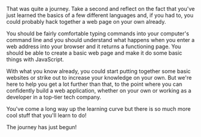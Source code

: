 That was quite a journey.  Take a second and reflect on the fact that you've just learned the basics of a few different languages and, if you had to, you could probably hack together a web page on your own already.  

You should be fairly comfortable typing commands into your computer's command line and you should understand what happens when you enter a web address into your browser and it returns a functioning page.  You should be able to create a basic web page and make it do some basic things with JavaScript.

With what you know already, you could start putting together some basic websites or strike out to increase your knowledge on your own.  But we're here to help you get a lot further than that, to the point where you can confidently build a web application, whether on your own or working as a developer in a top-tier tech company.  

You've come a long way up the learning curve but there is so much more cool stuff that you'll learn to do!

The journey has just begun!
